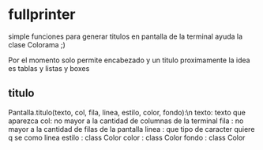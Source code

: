 # fullprinter

simple funciones para generar titulos en pantalla de la terminal
ayuda la clase Colorama ;)

Por el momento solo permite encabezado y un titulo
proximamente la idea es tablas y listas y boxes


## titulo
Pantalla.titulo(texto, col, fila, linea, estilo, color, fondo):\n
texto: <string> texto que aparezca
col: <numero> no mayor a la cantidad de columnas de la terminal
fila : <numero> no mayor a la cantidad de filas de la pantalla
linea : <string> que tipo de caracter quiere q se como linea
estilo : class Color
color : class Color
fondo : class Color